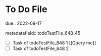 # To Do File

due:: 2022-09-17

metadatafield:: todoTestFile_648\_45

- [ ] Task of todoTestFile_648 1 [[Query me]]
- [ ] Task of todoTestFile_648 2

